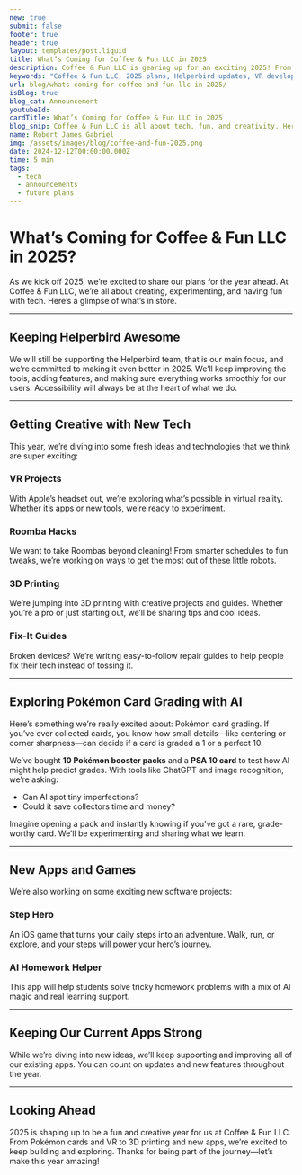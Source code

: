 ```yaml
---
new: true
submit: false
footer: true
header: true
layout: templates/post.liquid
title: What’s Coming for Coffee & Fun LLC in 2025  
description: Coffee & Fun LLC is gearing up for an exciting 2025! From supporting Helperbird updates to exploring VR, Pokémon grading with AI, 3D printing, and new apps like Step Hero, check out what we’re planning.
keywords: "Coffee & Fun LLC, 2025 plans, Helperbird updates, VR development, Pokémon card grading, AI tools, 3D printing projects, Step Hero game, new apps 2025, AI homework helper, tech innovation 2025"
url: blog/whats-coming-for-coffee-and-fun-llc-in-2025/
isBlog: true
blog_cat: Announcement
youtubeId: 
cardTitle: What’s Coming for Coffee & Fun LLC in 2025  
blog_snip: Coffee & Fun LLC is all about tech, fun, and creativity. Here’s what we’re working on in 2025, from Helperbird to VR, 3D printing, Pokémon grading, and new apps like Step Hero.
name: Robert James Gabriel
img: /assets/images/blog/coffee-and-fun-2025.png
date: 2024-12-12T00:00:00.000Z
time: 5 min
tags:
  - tech
  - announcements
  - future plans
---
```




# What’s Coming for Coffee & Fun LLC in 2025?  

As we kick off 2025, we’re excited to share our plans for the year ahead. At Coffee & Fun LLC, we’re all about creating, experimenting, and having fun with tech. Here’s a glimpse of what’s in store.  

---

## Keeping Helperbird Awesome  

We will still be supporting the Helperbird team, that is our main focus, and we’re committed to making it even better in 2025. We’ll keep improving the tools, adding features, and making sure everything works smoothly for our users. Accessibility will always be at the heart of what we do.  

---

## Getting Creative with New Tech  

This year, we’re diving into some fresh ideas and technologies that we think are super exciting:  

### VR Projects

With Apple’s headset out, we’re exploring what’s possible in virtual reality. Whether it’s apps or new tools, we’re ready to experiment.  

### Roomba Hacks

We want to take Roombas beyond cleaning! From smarter schedules to fun tweaks, we’re working on ways to get the most out of these little robots.  

### 3D Printing

We’re jumping into 3D printing with creative projects and guides. Whether you’re a pro or just starting out, we’ll be sharing tips and cool ideas.  

### Fix-It Guides

Broken devices? We’re writing easy-to-follow repair guides to help people fix their tech instead of tossing it.  

---

## Exploring Pokémon Card Grading with AI  

Here’s something we’re really excited about: Pokémon card grading. If you’ve ever collected cards, you know how small details—like centering or corner sharpness—can decide if a card is graded a 1 or a perfect 10.  

We’ve bought **10 Pokémon booster packs** and a **PSA 10 card** to test how AI might help predict grades. With tools like ChatGPT and image recognition, we’re asking:  

- Can AI spot tiny imperfections?  
- Could it save collectors time and money?  

Imagine opening a pack and instantly knowing if you’ve got a rare, grade-worthy card. We’ll be experimenting and sharing what we learn.  

---

## New Apps and Games  

We’re also working on some exciting new software projects:  

### **Step Hero**  

An iOS game that turns your daily steps into an adventure. Walk, run, or explore, and your steps will power your hero’s journey.  

### **AI Homework Helper**  

This app will help students solve tricky homework problems with a mix of AI magic and real learning support.  

---

## Keeping Our Current Apps Strong  

While we’re diving into new ideas, we’ll keep supporting and improving all of our existing apps. You can count on updates and new features throughout the year.  

---

## Looking Ahead  

2025 is shaping up to be a fun and creative year for us at Coffee & Fun LLC. From Pokémon cards and VR to 3D printing and new apps, we’re excited to keep building and exploring. Thanks for being part of the journey—let’s make this year amazing!  
